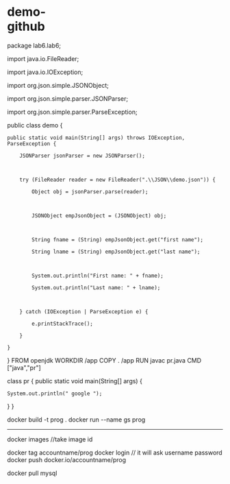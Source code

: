 # demo- <br> github
package lab6.lab6;



import java.io.FileReader;

import java.io.IOException;



import org.json.simple.JSONObject;

import org.json.simple.parser.JSONParser;

import org.json.simple.parser.ParseException;

public class demo {

    public static void main(String[] args) throws IOException, ParseException {

        JSONParser jsonParser = new JSONParser();

        

        try (FileReader reader = new FileReader(".\\JSON\\demo.json")) {

            Object obj = jsonParser.parse(reader);

            

            JSONObject empJsonObject = (JSONObject) obj;

            

            String fname = (String) empJsonObject.get("first name");

            String lname = (String) empJsonObject.get("last name");

            

            System.out.println("First name: " + fname);

            System.out.println("Last name: " + lname);

            

        } catch (IOException | ParseException e) {

            e.printStackTrace();

        }

    }


}
FROM openjdk 
WORKDIR /app
COPY . /app
RUN javac pr.java
CMD ["java","pr"]




class pr {
  public static void main(String[] args) {
    
    System.out.println(" google ");
    
  }
} 

docker build -t prog .
docker run --name gs prog


---------------------------------

docker images
//take image id

docker tag <imageid> accountname/prog
docker login
// it will ask username password
docker push docker.io/accountname/prog

docker pull mysql
